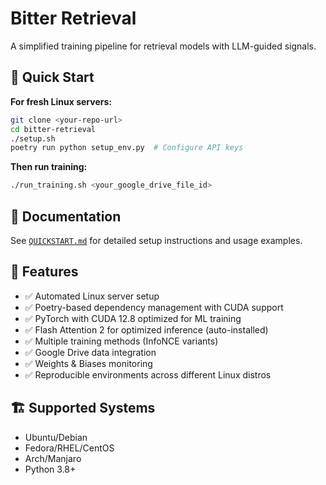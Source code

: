 # Bitter Retrieval

A simplified training pipeline for retrieval models with LLM-guided signals.

## 🚀 Quick Start

**For fresh Linux servers:**
```bash
git clone <your-repo-url>
cd bitter-retrieval
./setup.sh
poetry run python setup_env.py  # Configure API keys
```

**Then run training:**
```bash
./run_training.sh <your_google_drive_file_id>
```

## 📖 Documentation

See [`QUICKSTART.md`](QUICKSTART.md) for detailed setup instructions and usage examples.

## 🔧 Features

- ✅ Automated Linux server setup
- ✅ Poetry-based dependency management with CUDA support
- ✅ PyTorch with CUDA 12.8 optimized for ML training
- ✅ Flash Attention 2 for optimized inference (auto-installed)
- ✅ Multiple training methods (InfoNCE variants)
- ✅ Google Drive data integration
- ✅ Weights & Biases monitoring
- ✅ Reproducible environments across different Linux distros

## 🏗️ Supported Systems

- Ubuntu/Debian
- Fedora/RHEL/CentOS
- Arch/Manjaro
- Python 3.8+
